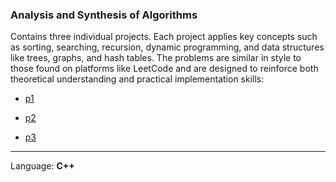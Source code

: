 ### Analysis and Synthesis of Algorithms

Contains three individual projects. Each project applies key concepts such as sorting, searching, recursion, dynamic programming, and data structures like trees, graphs, and hash tables. The problems are similar in style to those found on platforms like LeetCode and are designed to reinforce both theoretical understanding and practical implementation skills:

- [p1](p1/)

- [p2](p2/)

- [p3](p3/)

---

Language: **C++**